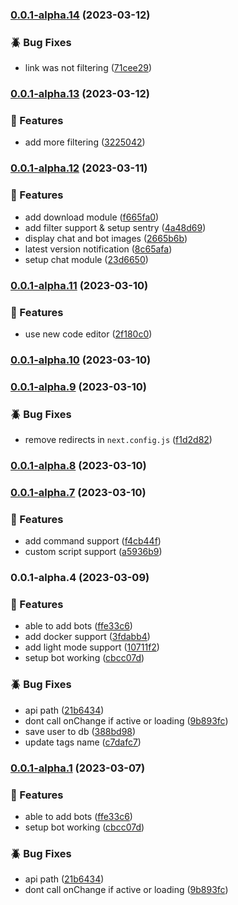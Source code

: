 

### [0.0.1-alpha.14](https://github.com/botmate/botmate-awesome/compare/0.0.1-alpha.13...0.0.1-alpha.14) (2023-03-12)


### 🪲 Bug Fixes

* link was not filtering ([71cee29](https://github.com/botmate/botmate-awesome/commit/71cee29a2bae023bb7a44c807a1b4c228e457768))

### [0.0.1-alpha.13](https://github.com/botmate/botmate-awesome/compare/0.0.1-alpha.12...0.0.1-alpha.13) (2023-03-12)


### 🚀 Features

* add more filtering ([3225042](https://github.com/botmate/botmate-awesome/commit/3225042d1e46611440afbf6293982bd2df7a0ac6))

### [0.0.1-alpha.12](https://github.com/botmate/botmate-awesome/compare/0.0.1-alpha.11...0.0.1-alpha.12) (2023-03-11)


### 🚀 Features

* add download module ([f665fa0](https://github.com/botmate/botmate-awesome/commit/f665fa0c6bc2a4ef77536d89401441f3e0d1463a))
* add filter support & setup sentry ([4a48d69](https://github.com/botmate/botmate-awesome/commit/4a48d6940a29faea9efec5364c26ce40eff79b19))
* display chat and bot images ([2665b6b](https://github.com/botmate/botmate-awesome/commit/2665b6b2b60e1422d244ec50bc28784b3d3aa8dc))
* latest version notification ([8c65afa](https://github.com/botmate/botmate-awesome/commit/8c65afa8807231a221ecf54f701fdb5e286883fb))
* setup chat module ([23d6650](https://github.com/botmate/botmate-awesome/commit/23d6650c4e82c8077b35ab46781d477ddc47426b))

### [0.0.1-alpha.11](https://github.com/botmate/botmate-awesome/compare/0.0.1-alpha.10...0.0.1-alpha.11) (2023-03-10)


### 🚀 Features

* use new code editor ([2f180c0](https://github.com/botmate/botmate-awesome/commit/2f180c0d02df9b47e8d413e5f87ea5df5f407aa1))

### [0.0.1-alpha.10](https://github.com/botmate/botmate-awesome/compare/0.0.1-alpha.9...0.0.1-alpha.10) (2023-03-10)

### [0.0.1-alpha.9](https://github.com/botmate/botmate-awesome/compare/0.0.1-alpha.8...0.0.1-alpha.9) (2023-03-10)


### 🪲 Bug Fixes

* remove redirects in `next.config.js` ([f1d2d82](https://github.com/botmate/botmate-awesome/commit/f1d2d822b75c38073a7bbb226a4e7fe263e58d82))

### [0.0.1-alpha.8](https://github.com/botmate/botmate-awesome/compare/0.0.1-alpha.7...0.0.1-alpha.8) (2023-03-10)

### [0.0.1-alpha.7](https://github.com/botmate/botmate-awesome/compare/0.0.1-alpha.5...0.0.1-alpha.7) (2023-03-10)


### 🚀 Features

* add command support ([f4cb44f](https://github.com/botmate/botmate-awesome/commit/f4cb44f4f907109798bb286ae7948f738493a247))
* custom script support ([a5936b9](https://github.com/botmate/botmate-awesome/commit/a5936b99d5cf363b37c379a62cf51cf5b2cc5eab))

### 0.0.1-alpha.4 (2023-03-09)


### 🚀 Features

* able to add bots ([ffe33c6](https://github.com/botmate/botmate-awesome/commit/ffe33c6de836666332e0201f493028a0ad22f7a1))
* add docker support ([3fdabb4](https://github.com/botmate/botmate-awesome/commit/3fdabb44aa4965a4c179f694e42b81c84e83244d))
* add light mode support ([10711f2](https://github.com/botmate/botmate-awesome/commit/10711f2e6cedff14ee805a1a8a03749fb9809969))
* setup bot working ([cbcc07d](https://github.com/botmate/botmate-awesome/commit/cbcc07de83d392893c45b206aa203e4fd192e466))


### 🪲 Bug Fixes

* api path ([21b6434](https://github.com/botmate/botmate-awesome/commit/21b64340fa0ef6be20cfb39ead8a55534f1f5301))
* dont call onChange if active or loading ([9b893fc](https://github.com/botmate/botmate-awesome/commit/9b893fc3e191d52acc9630a9b52f509d7f8b96f9))
* save user to db ([388bd98](https://github.com/botmate/botmate-awesome/commit/388bd98a8371a6a324650e8380b13f6464dcb587))
* update tags name ([c7dafc7](https://github.com/botmate/botmate-awesome/commit/c7dafc705630f3e78fdbc540bbb97286dd1c69f2))

### [0.0.1-alpha.1](https://github.com/botmate/botmate-awesome/compare/0.0.1...0.0.1-alpha.1) (2023-03-07)


### 🚀 Features

* able to add bots ([ffe33c6](https://github.com/botmate/botmate-awesome/commit/ffe33c6de836666332e0201f493028a0ad22f7a1))
* setup bot working ([cbcc07d](https://github.com/botmate/botmate-awesome/commit/cbcc07de83d392893c45b206aa203e4fd192e466))


### 🪲 Bug Fixes

* api path ([21b6434](https://github.com/botmate/botmate-awesome/commit/21b64340fa0ef6be20cfb39ead8a55534f1f5301))
* dont call onChange if active or loading ([9b893fc](https://github.com/botmate/botmate-awesome/commit/9b893fc3e191d52acc9630a9b52f509d7f8b96f9))